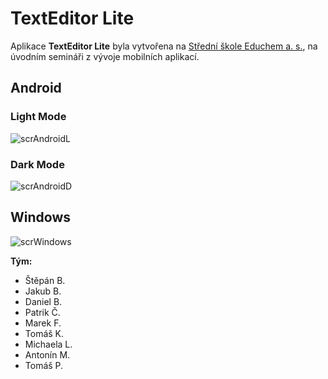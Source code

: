 # TextEditor Lite
Aplikace **TextEditor Lite** byla vytvořena na [Střední škole Educhem a. s.](https://educhem.cz), na úvodním semináři z vývoje mobilních aplikací.

## Android
### Light Mode
![scrAndroidL](https://user-images.githubusercontent.com/87770241/205758203-7fc5ef6b-3f4f-4c64-ad18-a5c94989ada1.png)

### Dark Mode
![scrAndroidD](https://user-images.githubusercontent.com/87770241/205758215-d8bb25c9-55d0-4264-aeb3-08eb1c29808d.png)

## Windows
![scrWindows](https://user-images.githubusercontent.com/87770241/205758234-6de6ed3d-eb88-495d-87f8-3e1568c9d244.png)

**Tým:**
- Štěpán B.
- Jakub B.
- Daniel B.
- Patrik Č.
- Marek F.
- Tomáš K.
- Michaela L.
- Antonín M.
- Tomáš P.


